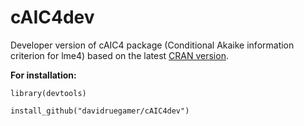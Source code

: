 # cAIC4dev
Developer version of cAIC4 package (Conditional Akaike information criterion for lme4) based on the latest [CRAN version](https://cran.r-project.org/web/packages/cAIC4/index.html).

**For installation:**

`library(devtools)`

`install_github("davidruegamer/cAIC4dev")`
